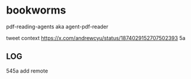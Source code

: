 # bookworms
pdf-reading-agents aka agent-pdf-reader

tweet context https://x.com/andrewcyu/status/1874029152707502393
5a

## LOG
545a add remote